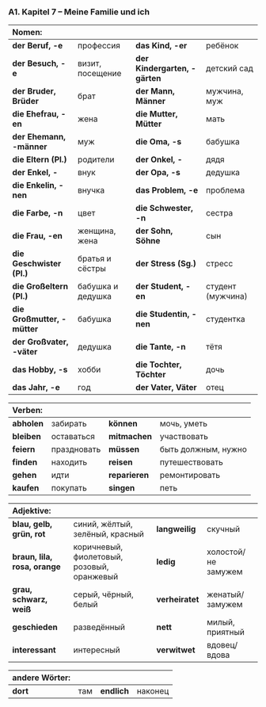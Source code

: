 ### A1. Kapitel 7 – Meine Familie und ich

| **Nomen:** ||||
|:---|:---|:---|:---|
| **der Beruf, -e** | профессия | **das Kind, -er** | ребёнок |
| **der Besuch, -e** | визит, посещение | **der Kindergarten, -gärten** | детский сад |
| **der Bruder, Brüder** | брат | **der Mann, Männer** | мужчина, муж |
| **die Ehefrau, -en** | жена | **die Mutter, Mütter** | мать |
| **der Ehemann, -männer** | муж | **die Oma, -s** | бабушка |
| **die Eltern (Pl.)** | родители | **der Onkel, -** | дядя |
| **der Enkel, -** | внук | **der Opa, -s** | дедушка |
| **die Enkelin, -nen** | внучка | **das Problem, -e** | проблема |
| **die Farbe, -n** | цвет | **die Schwester, -n** | сестра |
| **die Frau, -en** | женщина, жена | **der Sohn, Söhne** | сын |
| **die Geschwister (Pl.)** | братья и сёстры | **der Stress (Sg.)** | стресс |
| **die Großeltern (Pl.)** | бабушка и дедушка | **der Student, -en** | студент (мужчина) |
| **die Großmutter, -mütter** | бабушка | **die Studentin, -nen** | студентка |
| **der Großvater, -väter** | дедушка | **die Tante, -n** | тётя |
| **das Hobby, -s** | хобби | **die Tochter, Töchter** | дочь |
| **das Jahr, -e** | год | **der Vater, Väter** | отец |


| **Verben:** ||||
|:---|:---|:---|:---|
| **abholen** | забирать | **können** | мочь, уметь |
| **bleiben** | оставаться | **mitmachen** | участвовать |
| **feiern** | праздновать | **müssen** | быть должным, нужно |
| **finden** | находить | **reisen** | путешествовать |
| **gehen** | идти | **reparieren** | ремонтировать |
| **kaufen** | покупать | **singen** | петь |


| **Adjektive:** ||||
|:---|:---|:---|:---|
| **blau, gelb, grün, rot** | синий, жёлтый, зелёный, красный | **langweilig** | скучный |
| **braun, lila, rosa, orange** | коричневый, фиолетовый, розовый, оранжевый | **ledig** | холостой/не замужем |
| **grau, schwarz, weiß** | серый, чёрный, белый | **verheiratet** | женатый/замужем |
| **geschieden** | разведённый | **nett** | милый, приятный |
| **interessant** | интересный | **verwitwet** | вдовец/вдова |


| **andere Wörter:** ||||
|:---|:---|:---|:---|
| **dort** | там | **endlich** | наконец |

